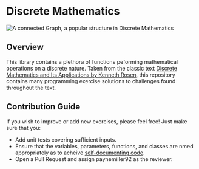 
# Discrete Mathematics
![A connected Graph, a popular structure in Discrete Mathematics](https://upload.wikimedia.org/wikipedia/commons/5/57/6n-graf.png)


## Overview

This library contains a plethora of functions peforming mathematical operations on a discrete nature. Taken from the classic text [Discrete Mathematics and Its Applications by Kenneth Rosen](https://www.amazon.com/Discrete-Mathematics-Applications-Kenneth-Rosen-dp-125967651X/dp/125967651X/ref=dp_ob_image_bk), this repository contains many programming exercise solutions to challenges found throughout the text.

## Contribution Guide

If you wish to improve or add new exercises, please feel free! Just make sure that you:

-  Add unit tests covering sufficient inputs.
-  Ensure that the variables, parameters, functions, and classes are nmed appropriately as to acheive [self-documenting code](https://en.wikipedia.org/wiki/Self-documenting_code#:~:text=Self%2Ddocumenting%20code%20is%20ostensibly,symbol's%20meaning%2C%20such%20as%20article.&text=The%20code%20must%20also%20have,easily%20understand%20the%20algorithm%20used.).
-  Open a Pull Request and assign paynemiller92 as the reviewer.  
